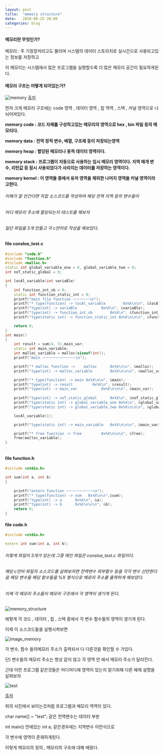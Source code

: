 ```yaml
---
layout: post
title:  "memory structure"
date:   2020-08-25 20:00
categories: blog
---
```


#### 메모리란 무엇인가?

메모리 : 주 기정장치라고도 불리며 시스템의 데이터 스토리치로 실시간으로 사용되고있는 정보를 저장하고 

이 메모리는 시스템에서 많은 프로그램을 실행할수록 더 많은 메모리 공간이 필요하게된다.

#### 메모리 구조는 어떻게 되어있는가?

![memory](/blog_img/gdb-memory.png)
[출저](https://bpsecblog.wordpress.com/2016/03/08/gdb_memory_1/)

먼저 크게 메모리 구조에는 code 영역 , 데이터 영역 , 힙 역역 , 스택 , 커널 영역으로 나뉘어져있다.

__memory code : 코드 자체를 구성하고있는 메모리의 영역으로 hex , bin 파일 등의 메모리다.__

__memory data : 전역 정적 변수, 배열, 구조체 등이 저장되는영역__ 

__memory heap : 할당된 메모리나 동적 데이터 영역이다.__

__memory stack : 프로그램이 자동으로 사용하는 임시 메모리 영역이다. 지역 매개 변수, 리턴값 등 잠시 사용되었다가 사라지는 데이터를 저장하는 영역이다.__

__memory kernel : 이 영역들 중에서 유저 영역을 제외한 나머지 영역을 커널 영역이라고한다.__

###### 이해가 잘 안간다면 직접 소스코드를 작성하여 해당 전젹 지역 등의 변수들이

###### 어디 메모리 주소에 할당되는지 테스트를 해보자

###### 일단 파일을 3개 만들고 각 c언어로 작성을 해보았다.

#### file consloe_test.c

```cpp
#include "code.h"
#include "function.h"
#include <malloc.h>
static int global_variable_one = 0, global_variable_two = 0;
int noT_static_global = 0;

int locAl_variable(int variaBle) 
{
	int function_int_vb = 0;
	static int function_static_int = 0;
	printf("main file function ㅡㅡㅡㅡㅡ\n");
	printf("* type(function) -> locAl_variable        0x%X\n\n", &locAl_variable);
	printf("type(int) -> variaBle 			0x%X\n", &variaBle);
	printf("type(int) -> function_int_vb		0x%X\n", &function_int_vb);
	printf("type(static int) -> function_static_int	0x%X\n\n\n", &function_static_int);

	return 0;
}
int main()
{
	int result = sum(4, 5),main_var;
	static int main_variable;
	int malloc_variable = malloc(sizeof(int));
	printf("main ㅡㅡㅡㅡㅡㅡㅡㅡㅡㅡ\n");

	printf("* malloc function ->	malloc		0x%X\n\n", &malloc);
	printf("type(int) -> malloc_variable		0x%X\n\n\n", &malloc_variable);

	printf("* type(function) -> main 0x%X\n\n", &main);
	printf("type(int) -> result			0x%X\n", &result);
	printf("type(int) -> main_var			0x%X\n\n\n", &main_var);
	
	printf("type(int) -> noT_static_global		0x%X\n", &noT_static_global);
	printf("type(static int) -> global_variable_one	0x%X\n", &global_variable_one);
	printf("type(static int) -> global_variable_two	0x%X\n\n\n", &global_variable_two);

	locAl_variable(1);

	printf("type(static int) -> main_variable	0x%X\n\n\n", &main_variable);

	printf("* free function -> free			0x%X\n\n\n", &free);
	free(malloc_variable);
}
.
```

#### file function.h

```cpp
#include <stdio.h>

int sum(int a, int b)
{
	
	printf("extern function ㅡㅡㅡㅡㅡㅡㅡㅡ\n");
	printf("* type(function) -> sum   0x%X\n\n",&sum);
	printf("type(int) -> a		0x%X\n", &a);
	printf("type(int) -> b		0x%X\n\n\n", &b);
	return 0;
}
```

#### file code.h

```cpp
#include <stdio.h>

extern int sum(int a, int b);

```

###### 이렇게 파일이 3개가 있는데 그중 메인 파일은 consloe_test.c 파일이다.

###### 해당 c언어 파일의 소스코드를 살펴보자면 전역변수 외부함수 등을 각각 변수 선언한다음 해당 변수들 해당 함수들을 %X 형식으로 메로리 주소를 출력하게 해보았다.



###### 이제 각 메모리 주소들이 메모리 구조에서 각 영역이 생기게 된다.

![memory_structure](/blog_img/c_test_variable.png)

에렇게 각 코드 , 데이터 , 힙 , 스택 중에서 각 변수 함수들의 영역이 생기게 된다.

이제 이 소스코드들을 실행시켜보면 

![image_memory](/blog_img/memory_location.png)

각 변수, 함수 들의메모리 주소가 출력되서 다 다른것을 확인할 수 가있다.

단) 변수들의 메모리 주소는 항상 같지 않고 각 영역 안 에서 메모리 주소가 달라진다.

근데 이런 프로그램 같은것들은 어디어디에 영역이 있는지 알기위해 다른 예제 설명을 살펴보자


![test](/blog_img/c_test.png)

[출저](http://contents.kocw.or.kr/document/CPP01_C%20Language%20Review.pdf)

위의 사진에서 보이는것처럼 프로그램과 메모리 역역이 있다.

char name[] = "test"; 같은 전역변수는 데이터 부분 

int main() 안에있는 int a; 같은경우에는 지역변수 이런식으로

각 변수에 영역이 존재하게된다.

이렇게 메모리의 정의 , 메모리의 구조에 대해 배웠다.
